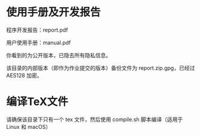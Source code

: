 # 使用手册及开发报告

程序开发报告：report.pdf

用户使用手册：manual.pdf

你看到的为公开版本，已隐去所有隐私信息。

该目录的内部版本（即作为作业提交的版本）备份文件为 report.zip.gpg，已经过 AES128 加密。

# 编译TeX文件

请确保该目录下只有一个 tex 文件，然后使用 compile.sh 脚本编译（适用于 Linux 和 macOS）
